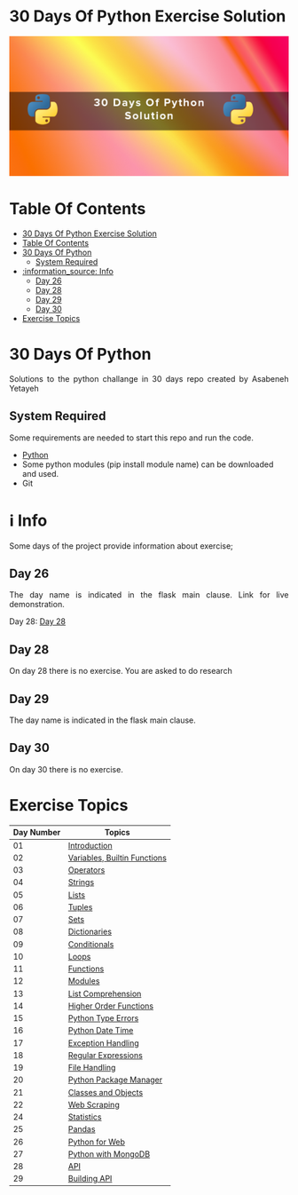 # 30 Days Of Python Exercise Solution
![Banner Image](image/readme_banner.png "30 Days of Python")

# Table Of Contents
- [30 Days Of Python Exercise Solution](#30-days-of-python-exercise-solution)
- [Table Of Contents](#table-of-contents)
- [30 Days Of Python](#30-days-of-python)
  - [System Required](#system-required)
- [:information\_source: Info](#information_source-info)
  - [Day 26](#day-26)
  - [Day 28](#day-28)
  - [Day 29](#day-29)
  - [Day 30](#day-30)
- [Exercise Topics](#exercise-topics)

# 30 Days Of Python
<p align="justify">Solutions to the python challange in 30 days repo created by Asabeneh Yetayeh</p>

## System Required

<p align="justify">Some requirements are needed to start this repo and run the code.
<ul>

<li><a href="https://www.python.org/"> Python</a></li>

<li>Some python modules (pip install module name) can be downloaded and used.</li>

<li> Git </li>
</ul>



</p>

# :information_source: Info
<p align="justify">Some days of the project provide information about exercise;</p>

## Day 26
<p align="justify">The day name is indicated in the flask main clause. Link for live demonstration.</p>
<p align="justify"> Day 28: <a href="https://mlhkrts.pythonanywhere.com/">Day 28</a> </p>

## Day 28
<p align="justify">On day 28 there is no exercise. You are asked to do research</p>

## Day 29
<p align="justify">The day name is indicated in the flask main clause.</p>

## Day 30
<p align="justify">On day 30 there is no exercise.</p>



# Exercise Topics
| Day Number | Topics
|--- | ---
|01| [Introduction](https://github.com/MelihKrts/30-Days-Of-Python/tree/main/Day_01_Introduction)|
|02| [Variables, Builtin Functions](https://github.com/MelihKrts/30-Days-Of-Python/tree/main/Day_02_Variables,BuiltinFunctions)|
|03| [Operators](https://github.com/MelihKrts/30-Days-Of-Python/tree/main/Day_03_Operators)|
|04| [Strings](https://github.com/MelihKrts/30-Days-Of-Python/tree/main/Day_04_Strings)|
|05| [Lists](https://github.com/MelihKrts/30-Days-Of-Python/tree/main/Day_05_Lists)|
|06| [Tuples](https://github.com/MelihKrts/30-Days-Of-Python/tree/main/Day_06_Tuples)|
|07| [Sets](https://github.com/MelihKrts/30-Days-Of-Python/tree/main/Day_07_Sets)|
|08| [Dictionaries](https://github.com/MelihKrts/30-Days-Of-Python/tree/main/Day_08_Dictionaries)|
|09| [Conditionals](https://github.com/MelihKrts/30-Days-Of-Python/tree/main/Day_09_Conditionals)|
|10| [Loops](https://github.com/MelihKrts/30-Days-Of-Python/tree/main/Day_10_Loops)|
|11| [Functions](https://github.com/MelihKrts/30-Days-Of-Python/tree/main/Day_11_Functions)|
|12| [Modules](https://github.com/MelihKrts/30-Days-Of-Python/tree/main/Day_12_Modules)|
|13| [List Comprehension](https://github.com/MelihKrts/30-Days-Of-Python/tree/main/Day_13_List_Comprehension)|
|14| [Higher Order Functions](https://github.com/MelihKrts/30-Days-Of-Python/tree/main/Day_14_Higher_Order_Functions)|
|15| [Python Type Errors](https://github.com/MelihKrts/30-Days-Of-Python/tree/main/Day_15_Python_Type_Errors)|
|16| [Python Date Time](https://github.com/MelihKrts/30-Days-Of-Python/tree/main/Day_16_Python_Datetime)|
|17| [Exception Handling](https://github.com/MelihKrts/30-Days-Of-Python/tree/main/Day_17_Exception_Handling)|
|18| [Regular Expressions](https://github.com/MelihKrts/30-Days-Of-Python/tree/main/Day_18_Regular_Expressions)|
|19| [File Handling](https://github.com/MelihKrts/30-Days-Of-Python/tree/main/Day_19_File_Handling)|
|20| [Python Package Manager](https://github.com/MelihKrts/30-Days-Of-Python/tree/main/Day_20_Python_Package_Manager)|
|21| [Classes and Objects](https://github.com/MelihKrts/30-Days-Of-Python/tree/main/Day_21_Classes_and_Objects)|
|22| [Web Scraping](https://github.com/MelihKrts/30-Days-Of-Python/tree/main/Day_22_Web_Scraping)|
|24| [Statistics](https://github.com/MelihKrts/30-Days-Of-Python/tree/main/Day_24_Statistics)|
|25| [Pandas](https://github.com/MelihKrts/30-Days-Of-Python/tree/main/Day_25_Pandas)|
|26| [Python for Web](https://github.com/MelihKrts/30-Days-Of-Python/tree/main/Day_26_Python_For_Web)|
|27| [Python with MongoDB](https://github.com/MelihKrts/30-Days-Of-Python/tree/main/Day_27_Python_with_MongoDB)|
|28| [API](https://github.com/MelihKrts/30-Days-Of-Python/tree/main/Day_28_API)|
|29| [Building API](https://github.com/MelihKrts/30-Days-Of-Python/tree/main/Day_29_Building_API)|